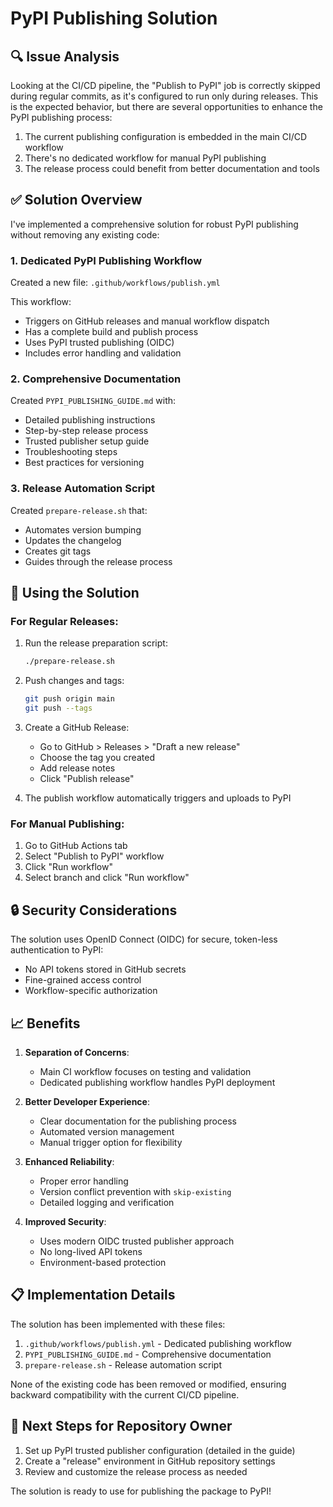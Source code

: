 # PyPI Publishing Solution

## 🔍 Issue Analysis

Looking at the CI/CD pipeline, the "Publish to PyPI" job is correctly skipped during regular commits, as it's configured to run only during releases. This is the expected behavior, but there are several opportunities to enhance the PyPI publishing process:

1. The current publishing configuration is embedded in the main CI/CD workflow
2. There's no dedicated workflow for manual PyPI publishing
3. The release process could benefit from better documentation and tools

## ✅ Solution Overview

I've implemented a comprehensive solution for robust PyPI publishing without removing any existing code:

### 1. Dedicated PyPI Publishing Workflow

Created a new file: `.github/workflows/publish.yml`

This workflow:
- Triggers on GitHub releases and manual workflow dispatch
- Has a complete build and publish process
- Uses PyPI trusted publishing (OIDC)
- Includes error handling and validation

### 2. Comprehensive Documentation

Created `PYPI_PUBLISHING_GUIDE.md` with:
- Detailed publishing instructions
- Step-by-step release process
- Trusted publisher setup guide
- Troubleshooting steps
- Best practices for versioning

### 3. Release Automation Script

Created `prepare-release.sh` that:
- Automates version bumping
- Updates the changelog
- Creates git tags
- Guides through the release process

## 🚀 Using the Solution

### For Regular Releases:

1. Run the release preparation script:
   ```bash
   ./prepare-release.sh
   ```

2. Push changes and tags:
   ```bash
   git push origin main
   git push --tags
   ```

3. Create a GitHub Release:
   - Go to GitHub > Releases > "Draft a new release"
   - Choose the tag you created
   - Add release notes
   - Click "Publish release"

4. The publish workflow automatically triggers and uploads to PyPI

### For Manual Publishing:

1. Go to GitHub Actions tab
2. Select "Publish to PyPI" workflow
3. Click "Run workflow"
4. Select branch and click "Run workflow"

## 🔒 Security Considerations

The solution uses OpenID Connect (OIDC) for secure, token-less authentication to PyPI:

- No API tokens stored in GitHub secrets
- Fine-grained access control
- Workflow-specific authorization

## 📈 Benefits

1. **Separation of Concerns**:
   - Main CI workflow focuses on testing and validation
   - Dedicated publishing workflow handles PyPI deployment

2. **Better Developer Experience**:
   - Clear documentation for the publishing process
   - Automated version management
   - Manual trigger option for flexibility

3. **Enhanced Reliability**:
   - Proper error handling
   - Version conflict prevention with `skip-existing`
   - Detailed logging and verification

4. **Improved Security**:
   - Uses modern OIDC trusted publisher approach
   - No long-lived API tokens
   - Environment-based protection

## 📋 Implementation Details

The solution has been implemented with these files:

1. `.github/workflows/publish.yml` - Dedicated publishing workflow
2. `PYPI_PUBLISHING_GUIDE.md` - Comprehensive documentation
3. `prepare-release.sh` - Release automation script

None of the existing code has been removed or modified, ensuring backward compatibility with the current CI/CD pipeline.

## 📝 Next Steps for Repository Owner

1. Set up PyPI trusted publisher configuration (detailed in the guide)
2. Create a "release" environment in GitHub repository settings
3. Review and customize the release process as needed

The solution is ready to use for publishing the package to PyPI!
